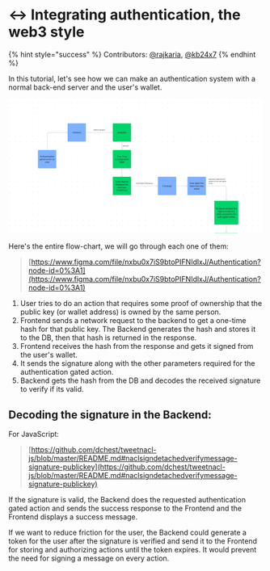# ↔ Integrating authentication, the web3 style

{% hint style="success" %}
Contributors: [@rajkaria](https://github.com/rajkaria), [@kb24x7](https://github.com/kb24x7)
{% endhint %}

In this tutorial, let's see how we can make an authentication system with a normal back-end server and the user's wallet.

![](../.gitbook/assets/code-2.png)

Here's the entire flow-chart, we will go through each one of them:

> [https://www.figma.com/file/nxbu0x7iS9btoPIFNIdlxJ/Authentication?node-id=0%3A1](https://www.figma.com/file/nxbu0x7iS9btoPIFNIdlxJ/Authentication?node-id=0%3A1)

1. User tries to do an action that requires some proof of ownership that the public key (or wallet address) is owned by the same person.
2. Frontend sends a network request to the backend to get a one-time hash for that public key. The Backend generates the hash and stores it to the DB, then that hash is returned in the response.
3. Frontend receives the hash from the response and gets it signed from the user's wallet.
4. It sends the signature along with the other parameters required for the authentication gated action.
5. Backend gets the hash from the DB and decodes the received signature to verify if its valid.

## Decoding the signature in the Backend:

For JavaScript:

> [https://github.com/dchest/tweetnacl-js/blob/master/README.md#naclsigndetachedverifymessage-signature-publickey](https://github.com/dchest/tweetnacl-js/blob/master/README.md#naclsigndetachedverifymessage-signature-publickey)

If the signature is valid, the Backend does the requested authentication gated action and sends the success response to the Frontend and the Frontend displays a success message.

If we want to reduce friction for the user, the Backend could generate a token for the user after the signature is verified and send it to the Frontend for storing and authorizing actions until the token expires. It would prevent the need for signing a message on every action.
